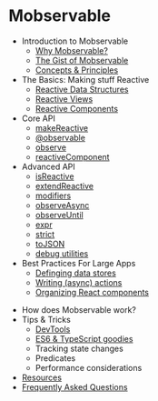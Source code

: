 # Mobservable

* Introduction to Mobservable
  * [Why Mobservable?](README.md)
  * [The Gist of Mobservable](intro/overview.md)
  * [Concepts & Principles](intro/concepts.md)
* The Basics: Making stuff Reactive
  * [Reactive Data Structures](core/reactive-state.md)
  * [Reactive Views](core/reactive-views.md)
  * [Reactive Components](core/reactive-component.md)
* Core API
  * [makeReactive](refguide/make-reactive.md)
  * [@observable](refguide/observable.md)
  * [observe](refguide/observe.md)
  * [reactiveComponent](refguide/reactive-component.md)
* Advanced API
  * [isReactive](refguide/is-reactive.md)
  * [extendReactive](refguide/extend-reactive.md)
  * [modifiers](refguide/modifiers.md)
  * [observeAsync](refguide/observe-async.md)
  * [observeUntil](refguide/observe-until.md)
  * [expr](refguide/expr.md)
  * [strict](refguide/strict.md)
  * [toJSON](refguide/tojson.md)
  * [debug utilities](refguide/extras.md)
* Best Practices For Large Apps
  * [Definging data stores](best/store.md)
  * [Writing (async) actions](best/actions.md)
  * [Organizing React components](best/components.md)
<!--  * Routing
  * Universal applications -->
* How does Mobservable work?
* Tips & Tricks
  * [DevTools](best/devtools.md)
  * [ES6 & TypeScript goodies](best/syntax.md)
  * Tracking state changes
  * Predicates
  * Performance considerations
* [Resources](LINKS.md)
* [Frequently Asked Questions](faq/faq.md)
